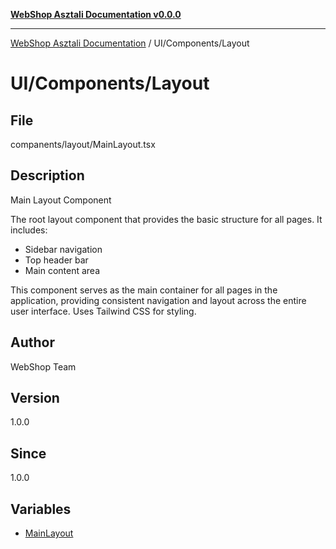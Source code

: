 [**WebShop Asztali Documentation v0.0.0**](../../../README.md)

***

[WebShop Asztali Documentation](../../../modules.md) / UI/Components/Layout

# UI/Components/Layout

## File

companents/layout/MainLayout.tsx

## Description

Main Layout Component

The root layout component that provides the basic structure for all pages.
It includes:
- Sidebar navigation
- Top header bar
- Main content area

This component serves as the main container for all pages in the application,
providing consistent navigation and layout across the entire user interface.
Uses Tailwind CSS for styling.

## Author

WebShop Team

## Version

1.0.0

## Since

1.0.0

## Variables

- [MainLayout](variables/MainLayout.md)
